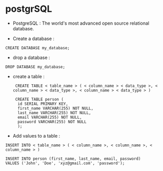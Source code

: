 # postgrSQL

- PostgreSQL : The world's most advanced open source relational database.

- Create a database :

```
CREATE DATABASE my_database;
```

- drop a database :

```
DROP DATABASE my_database;
```

- create a table :

  ```
   CREATE TABLE < table_name > ( < column_name > < data_type >, < column_name > < data_type >, < column_name > < data_type > )

   CREATE TABLE person (
    id SERIAL PRIMARY KEY,
    first_name VARCHAR(255) NOT NULL,
    last_name VARCHAR(255) NOT NULL,
    email VARCHAR(255) NOT NULL,
    password VARCHAR(255) NOT NULL
    );
  ```

- Add values to a table :

```
INSERT INTO < table_name > ( < column_name >, < column_name >, < column_name > )

INSERT INTO person (first_name, last_name, email, password)
VALUES ('John', 'Doe', 'xyz@gmail.com', 'password');
```
